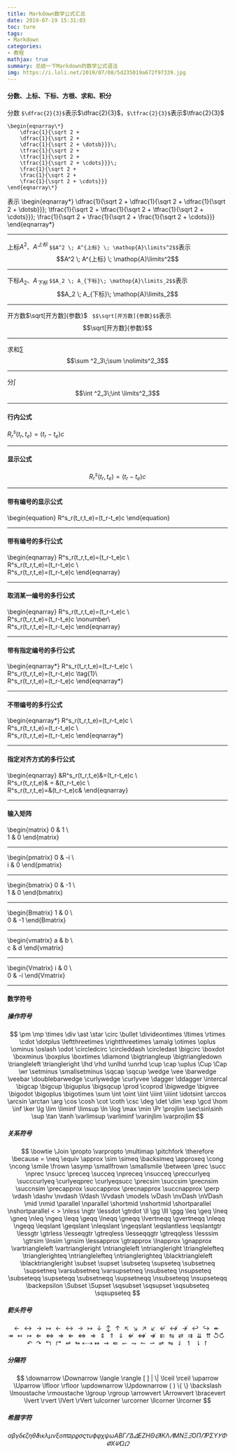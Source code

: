 ```yaml
---
title: Markdown数学公式汇总
date: 2019-07-19 15:31:03
toc: ture
tags: 
- Markdown
categories: 
- 教程
mathjax: true
summary: 总结一下Markdown的数学公式语法
img: https://i.loli.net/2019/07/08/5d235019a672f97339.jpg
---
```


#### 分数、上标、下标、方根、求和、积分
分数 ` $\dfrac{2}{3}$ `表示$\dfrac{2}{3}$，` $\tfrac{2}{3}$ `表示$\tfrac{2}{3}$
```
\begin{eqnarray\*}
    \dfrac{1}{\sqrt 2 +
    \dfrac{1}{\sqrt 2 +
    \dfrac{1}{\sqrt 2 + \dotsb}}}\;
    \tfrac{1}{\sqrt 2 +
    \tfrac{1}{\sqrt 2 +
    \tfrac{1}{\sqrt 2 + \cdots}}}\;
    \frac{1}{\sqrt 2 +
    \frac{1}{\sqrt 2 +
    \frac{1}{\sqrt 2 + \cdots}}}
\end{eqnarray\*}
```
表示
\begin{eqnarray\*}
    \dfrac{1}{\sqrt 2 +
    \dfrac{1}{\sqrt 2 +
    \dfrac{1}{\sqrt 2 + \dotsb}}}\;
    \tfrac{1}{\sqrt 2 +
    \tfrac{1}{\sqrt 2 +
    \tfrac{1}{\sqrt 2 + \cdots}}}\;
    \frac{1}{\sqrt 2 +
    \frac{1}{\sqrt 2 +
    \frac{1}{\sqrt 2 + \cdots}}}
\end{eqnarray\*}

***
上标$A^2$、$A^{上标}$
` $$A^2 \; A^{上标} \; \mathop{A}\limits^2$$ `表示$$A^2 \; A^{上标} \; \mathop{A}\limits^2$$

***
下标$A_2$、$A_{下标}$
` $$A_2 \; A_{下标}\; \mathop{A}\limits_2$$ `表示$$A_2 \; A_{下标}\; \mathop{A}\limits_2$$

***
开方数$\sqrt[开方数]{参数}$
` $$\sqrt[开方数]{参数}$$`表示$$\sqrt[开方数]{参数}$$

***
求和$\sum$
$$\sum ^2_3\;\sum \nolimits^2_3$$

***
分$\int$
$$\int ^2_3\;\int \limits^2_3$$

***

#### 行内公式
$R^s_r(t_r,t_e)=(t_r-t_e)c$
***
#### 显示公式
$$R^s_r(t_r,t_e)=(t_r-t_e)c$$
***
#### 带有编号的显示公式
\begin{equation}
    R^s_r(t_r,t_e)=(t_r-t_e)c
\end{equation}
***
#### 带有编号的多行公式
\begin{eqnarray}
    R^s_r(t_r,t_e)=(t_r-t_e)c \\\
    R^s_r(t_r,t_e)=(t_r-t_e)c \\\
    R^s_r(t_r,t_e)=(t_r-t_e)c
\end{eqnarray}
***
#### 取消某一编号的多行公式
\begin{eqnarray}
    R^s_r(t_r,t_e)=(t_r-t_e)c \\\
    R^s_r(t_r,t_e)=(t_r-t_e)c \nonumber\\\
    R^s_r(t_r,t_e)=(t_r-t_e)c
\end{eqnarray}
***
#### 带有指定编号的多行公式
\begin{eqnarray\*}
    R^s_r(t_r,t_e)=(t_r-t_e)c \\\
    R^s_r(t_r,t_e)=(t_r-t_e)c \tag{1}\\\
    R^s_r(t_r,t_e)=(t_r-t_e)c
\end{eqnarray\*}
***
#### 不带编号的多行公式
\begin{eqnarray\*}
    R^s_r(t_r,t_e)=(t_r-t_e)c \\\
    R^s_r(t_r,t_e)=(t_r-t_e)c \\\
    R^s_r(t_r,t_e)=(t_r-t_e)c
\end{eqnarray\*}
***
#### 指定对齐方式的多行公式
\begin{eqnarray}
    &R^s_r(t_r,t_e)&=(t_r-t_e)c \\\
    R^s_r(t_r,t_e)& = &(t_r-t_e)c \\\
    R^s_r(t_r,t_e)=&(t_r-t_e)c&
\end{eqnarray}
***
#### 输入矩阵
\begin{matrix}
    0 & 1 \\\
    1 & 0
\end{matrix}
***
\begin{pmatrix}
    0 & -i \\\
    i & 0
\end{pmatrix}
***
\begin{bmatrix}
    0 & -1 \\\
    1 & 0
\end{bmatrix}
***
\begin{Bmatrix}
    1 & 0 \\\
    0 & -1
\end{Bmatrix}
***
\begin{vmatrix}
    a & b \\\
    c & d
\end{vmatrix}
***
\begin{Vmatrix}
    i & 0 \\\
     0 & -i
\end{Vmatrix}
***
#### 数学符号
##### 操作符号
$$
\pm    \mp    \times    \div    \ast    \star    \circ    \bullet    \divideontimes    \ltimes    \rtimes    \cdot    \dotplus    \leftthreetimes    \rightthreetimes    \amalg    \otimes    \oplus    \ominus    \oslash    \odot    \circledcirc    \circleddash    \circledast    \bigcirc \boxdot    \boxminus    \boxplus    \boxtimes    \diamond    \bigtriangleup    \bigtriangledown    \triangleleft    \triangleright    \lhd    \rhd    \unlhd    \unrhd    \cup    \cap    \uplus    \Cup    \Cap    \wr    \setminus    \smallsetminus    \sqcap    \sqcup \wedge    \vee    \barwedge    \veebar    \doublebarwedge    \curlywedge    \curlyvee    \dagger    \ddagger    \intercal    \bigcap    \bigcup    \biguplus    \bigsqcup    \prod    \coprod    \bigwedge    \bigvee    \bigodot    \bigoplus    \bigotimes    \sum \int    \oint    \iint    \iiint    \iiiint    \idotsint    \arccos    \arcsin    \arctan    \arg    \cos    \cosh    \cot    \coth    \csc    \deg    \det    \dim    \exp    \gcd    \hom    \inf    \ker    \lg    \lim    \liminf    \limsup    \ln    \log    \max    \min    \Pr    \projlim    \sec\sin\sinh    \sup    \tan    \tanh \varlimsup    \varliminf    \varinjlim    \varprojlim
 $$
##### 关系符号
$$
\bowtie    \Join    \propto    \varpropto    \multimap    \pitchfork  \therefore    \because    =    \neq    \equiv    \approx    \sim    \simeq    \backsimeq    \approxeq    \cong    \ncong        \smile    \frown    \asymp    \smallfrown    \smallsmile    \between    \prec    \succ    \nprec    \nsucc    \preceq    \succeq    \npreceq    \nsucceq    \preccurlyeq    \succcurlyeq    \curlyeqprec    \curlyeqsucc    \precsim    \succsim    \precnsim    \succnsim    \precapprox    \succapprox    \precnapprox    \succnapprox    \perp    \vdash    \dashv    \nvdash    \Vdash    \Vvdash    \models    \vDash    \nvDash    \nVDash    \mid    \nmid    \parallel    \nparallel    \shortmid    \nshortmid    \shortparallel    \nshortparallel    <    >    \nless    \ngtr    \lessdot    \gtrdot    \ll    \gg    \lll    \ggg    \leq    \geq    \lneq    \gneq    \nleq    \ngeq    \leqq    \geqq    \lneqq    \gneqq    \lvertneqq    \gvertneqq    \nleqq    \ngeqq    \leqslant    \geqslant    \nleqslant    \ngeqslant    \eqslantless    \eqslantgtr    \lessgtr    \gtrless    \lesseqgtr    \gtreqless    \lesseqqgtr    \gtreqqless    \lesssim    \gtrsim    \lnsim    \gnsim    \lessapprox    \gtrapprox    \lnapprox    \gnapprox    \vartriangleleft    \vartriangleright    \ntriangleleft    \ntriangleright    \trianglelefteq    \trianglerighteq    \ntrianglelefteq    \ntrianglerighteq    \blacktriangleleft    \blacktriangleright    \subset    \supset    \subseteq    \supseteq    \subsetneq    \supsetneq    \varsubsetneq    \varsupsetneq    \nsubseteq    \nsupseteq    \subseteqq    \supseteqq    \subsetneqq    \supsetneqq    \nsubseteqq    \nsupseteqq    \backepsilon    \Subset    \Supset    \sqsubset    \sqsupset    \sqsubseteq    \sqsupseteq
$$
##### 箭头符号
$$
\leftarrow    \leftrightarrow    \rightarrow    \mapsto    \longleftarrow        \longleftrightarrow    \longrightarrow    \longmapsto    \downarrow    \updownarrow    \uparrow    \nwarrow        \searrow    \nearrow    \swarrow        \nleftarrow            \nleftrightarrow        \nrightarrow        \hookleftarrow        \hookrightarrow        \twoheadleftarrow        \twoheadrightarrow        \leftarrowtail        \rightarrowtail        \Leftarrow        \Leftrightarrow        \Rightarrow        \Longleftarrow        \Longleftrightarrow        \Longrightarrow            \Updownarrow        \Uparrow        \Downarrow        \nLeftarrow        \nLeftrightarrow    \nRightarrow        \leftleftarrows        \leftrightarrows        \rightleftarrows        \rightrightarrows        \downdownarrows        \upuparrows        \circlearrowleft        \circlearrowright        \curvearrowleft        \curvearrowright        \Lsh        \Rsh        \looparrowleft        \looparrowright        \dashleftarrow        \dashrightarrow        \leftrightsquigarrow        \rightsquigarrow        \Lleftarrow        \leftharpoondown        \rightharpoondown        \leftharpoonup        \rightharpoonup        \rightleftharpoons        \leftrightharpoons        \downharpoonleft        \upharpoonleft        \downharpoonright            \upharpoonright
$$
##### 分隔符
$$
\downarrow    \Downarrow    \langle \rangle [ ] | \| \lceil \rceil \uparrow    \Uparrow    \lfloor        \rfloor    \updownarrow    \Updownarrow    (        )    \{    \} \backslash    \lmoustache        \rmoustache    \lgroup    \rgroup    \arrowvert    \Arrowvert    \bracevert    \lvert    \rvert    \lVert        \rVert    \ulcorner    \urcorner \llcorner \lrcorner
$$
##### 希腊字符
$$
\alpha    \beta        \gamma    \delta    \epsilon    \zeta    \eta    \theta    \vartheta    \iota    \kappa    \lambda    \mu    \nu    \xi    o    \pi    \varpi    \rho    \varrho    \sigma    \varsigma    \tau    \upsilon    \phi    \varphi    \chi    \psi    \omega    A    B    \Gamma    \varGamma    \Delta    \varDelta    E    Z    H    \Theta    \varTheta    I    K    \Lambda    \varLambda    M    N    \Xi    \varXi    O    \Pi    \varPi    P    \Sigma        \Upsilon    \varUpsilon    \Phi    \varPhi    X    \varPsi    \Omega    \varOmega
$$



